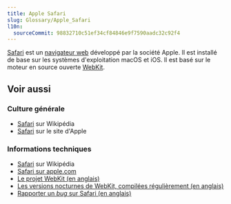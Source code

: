 ```yaml
---
title: Apple Safari
slug: Glossary/Apple_Safari
l10n:
  sourceCommit: 98832710c51ef34cf84846e9f7590aadc32c92f4
---
```


[Safari](https://www.apple.com/fr/safari/) est un [navigateur web](/fr/docs/Glossary/Browser) développé par la société Apple. Il est installé de base sur les systèmes d'exploitation macOS et iOS. Il est basé sur le moteur en source ouverte [WebKit](https://webkit.org/).

## Voir aussi

### Culture générale

- [Safari](<https://fr.wikipedia.org/wiki/Safari_(navigateur_web)>) sur Wikipédia
- [Safari](https://www.apple.com/fr/safari/) sur le site d'Apple

### Informations techniques

- [Safari](<https://fr.wikipedia.org/wiki/Safari_(navigateur_web)>) sur Wikipédia
- [Safari sur apple.com](https://www.apple.com/fr/safari/)
- [Le projet WebKit (en anglais)](https://webkit.org/)
- [Les versions nocturnes de WebKit, compilées régulièrement (en anglais)](https://webkit.org/build-archives/)
- [Rapporter un <i lang="en">bug</i> sur Safari (en anglais)](https://bugs.webkit.org/)

